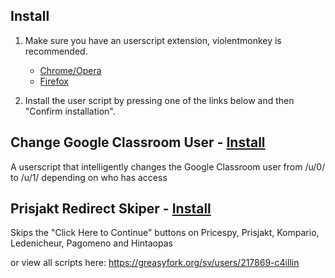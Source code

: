 
## Install

1. Make sure you have an userscript extension, violentmonkey is recommended.

   * [Chrome/Opera](https://chrome.google.com/webstore/detail/violentmonkey/jinjaccalgkegednnccohejagnlnfdag "Chrome Web Store")
   * [Firefox](https://addons.mozilla.org/en-US/firefox/addon/violentmonkey/ "Firefox Add-ons")

2. Install the user script by pressing one of the links below and then "Confirm installation".

## Change Google Classroom User - [Install](https://github.com/C4illin/Userscripts/raw/master/Change-Google-Classroom-User/ChangeClassroom.user.js)

A userscript that intelligently changes the Google Classroom user from /u/0/ to /u/1/ depending on who has access

## Prisjakt Redirect Skiper - [Install](https://github.com/C4illin/Userscripts/raw/master/Prisjakt-Redirect-Skiper/PrisjaktRedirectSkiper.user.js)

Skips the "Click Here to Continue" buttons on Pricespy, Prisjakt, Kompario, Ledenicheur, Pagomeno and Hintaopas



or view all scripts here: https://greasyfork.org/sv/users/217869-c4illin
